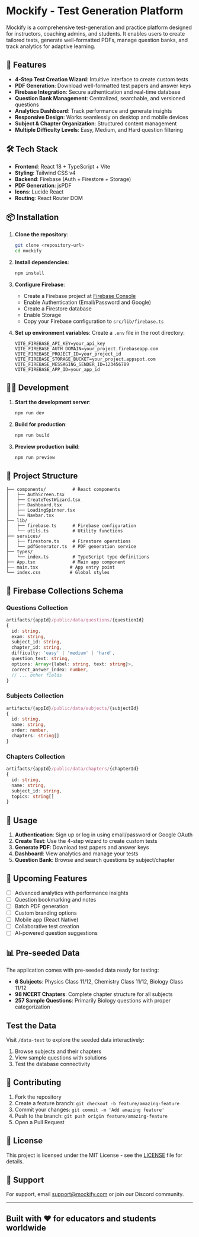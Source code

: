 # Mockify - Test Generation Platform

Mockify is a comprehensive test-generation and practice platform designed for instructors, coaching admins, and students. It enables users to create tailored tests, generate well-formatted PDFs, manage question banks, and track analytics for adaptive learning.

## 🚀 Features

- **4-Step Test Creation Wizard**: Intuitive interface to create custom tests
- **PDF Generation**: Download well-formatted test papers and answer keys
- **Firebase Integration**: Secure authentication and real-time database
- **Question Bank Management**: Centralized, searchable, and versioned questions
- **Analytics Dashboard**: Track performance and generate insights
- **Responsive Design**: Works seamlessly on desktop and mobile devices
- **Subject & Chapter Organization**: Structured content management
- **Multiple Difficulty Levels**: Easy, Medium, and Hard question filtering

## 🛠️ Tech Stack

- **Frontend**: React 18 + TypeScript + Vite
- **Styling**: Tailwind CSS v4
- **Backend**: Firebase (Auth + Firestore + Storage)
- **PDF Generation**: jsPDF
- **Icons**: Lucide React
- **Routing**: React Router DOM

## 📦 Installation

1. **Clone the repository**:

   ```bash
   git clone <repository-url>
   cd mockify
   ```

2. **Install dependencies**:

   ```bash
   npm install
   ```

3. **Configure Firebase**:
   - Create a Firebase project at [Firebase Console](https://console.firebase.google.com)
   - Enable Authentication (Email/Password and Google)
   - Create a Firestore database
   - Enable Storage
   - Copy your Firebase configuration to `src/lib/firebase.ts`

4. **Set up environment variables**:
   Create a `.env` file in the root directory:

   ```env
   VITE_FIREBASE_API_KEY=your_api_key
   VITE_FIREBASE_AUTH_DOMAIN=your_project.firebaseapp.com
   VITE_FIREBASE_PROJECT_ID=your_project_id
   VITE_FIREBASE_STORAGE_BUCKET=your_project.appspot.com
   VITE_FIREBASE_MESSAGING_SENDER_ID=123456789
   VITE_FIREBASE_APP_ID=your_app_id
   ```

## 🏃‍♂️ Development

1. **Start the development server**:

   ```bash
   npm run dev
   ```

2. **Build for production**:

   ```bash
   npm run build
   ```

3. **Preview production build**:

   ```bash
   npm run preview
   ```

## 📁 Project Structure

```src/
├── components/          # React components
│   ├── AuthScreen.tsx
│   ├── CreateTestWizard.tsx
│   ├── Dashboard.tsx
│   ├── LoadingSpinner.tsx
│   └── Navbar.tsx
├── lib/
│   ├── firebase.ts      # Firebase configuration
│   └── utils.ts         # Utility functions
├── services/
│   ├── firestore.ts     # Firestore operations
│   └── pdfGenerator.ts  # PDF generation service
├── types/
│   └── index.ts         # TypeScript type definitions
├── App.tsx              # Main app component
├── main.tsx            # App entry point
└── index.css           # Global styles
```

## 🔧 Firebase Collections Schema

### Questions Collection

```typescript
artifacts/{appId}/public/data/questions/{questionId}
{
  id: string,
  exam: string,
  subject_id: string,
  chapter_id: string,
  difficulty: 'easy' | 'medium' | 'hard',
  question_text: string,
  options: Array<{label: string, text: string}>,
  correct_answer_index: number,
  // ... other fields
}
```

### Subjects Collection

```typescript
artifacts/{appId}/public/data/subjects/{subjectId}
{
  id: string,
  name: string,
  order: number,
  chapters: string[]
}
```

### Chapters Collection

```typescript
artifacts/{appId}/public/data/chapters/{chapterId}
{
  id: string,
  name: string,
  subject_id: string,
  topics: string[]
}
```

## 🎯 Usage

1. **Authentication**: Sign up or log in using email/password or Google OAuth
2. **Create Test**: Use the 4-step wizard to create custom tests
3. **Generate PDF**: Download test papers and answer keys
4. **Dashboard**: View analytics and manage your tests
5. **Question Bank**: Browse and search questions by subject/chapter

## 🔮 Upcoming Features

- [ ] Advanced analytics with performance insights
- [ ] Question bookmarking and notes
- [ ] Batch PDF generation
- [ ] Custom branding options
- [ ] Mobile app (React Native)
- [ ] Collaborative test creation
- [ ] AI-powered question suggestions

## 📊 Pre-seeded Data

The application comes with pre-seeded data ready for testing:

- **6 Subjects**: Physics Class 11/12, Chemistry Class 11/12, Biology Class 11/12
- **98 NCERT Chapters**: Complete chapter structure for all subjects
- **257 Sample Questions**: Primarily Biology questions with proper categorization

## Test the Data

Visit `/data-test` to explore the seeded data interactively:

1. Browse subjects and their chapters
2. View sample questions with solutions
3. Test the database connectivity

## 🤝 Contributing

1. Fork the repository
2. Create a feature branch: `git checkout -b feature/amazing-feature`
3. Commit your changes: `git commit -m 'Add amazing feature'`
4. Push to the branch: `git push origin feature/amazing-feature`
5. Open a Pull Request

## 📄 License

This project is licensed under the MIT License - see the [LICENSE](LICENSE) file for details.

## 💬 Support

For support, email <support@mockify.com> or join our Discord community.

---

## **Built with ❤️ for educators and students worldwide**
